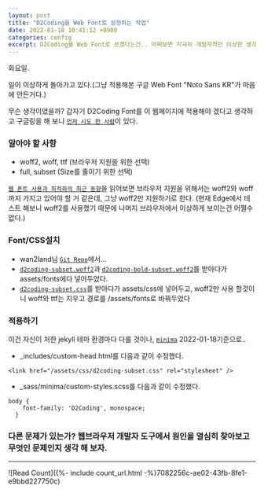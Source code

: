 ```yaml
---
layout: post
title: "D2Coding을 Web Font로 설정하는 작업"
date: 2022-01-18 10:41:12 +0900
categories: config
excerpt: D2Coding를 Web Font로 쓰겠다는건.. 어찌보면 지극히 개발자적인 이상한 생각인거다.
---
```


화요일.

일이 이상하게 돌아가고 있다.(그냥 적용해본 구글 Web Font "Noto Sans KR"가 마음에 안든거다.)

무슨 생각이었을까? 갑자기 D2Coding Font를 이 웹페이지에 적용해야 겠다고 생각하고 구글링을 해 보니 [`먼저 시도 한 사람`][d2coding-web-apply]이 있다.

### 알아야 할 사항

-   woff2, woff, ttf (브라우저 지원을 위한 선택)
-   full, subset (Size를 줄이기 위한 선택)

[`웹 폰트 사용과 최적화의 최근 동향`][web-font-trend]을 읽어보면 브라우저 지원을 위해서는 woff2와 woff까지 가지고 있어야 할 거 같은데, 그냥 woff2만 지원하기로 한다. (현재 Edge에서 테스트 해보니 woff2를 사용했기 때문에 나머지 브라우저에서 이상하게 보이는건 어쩔수없다.)

### Font/CSS설치

-   wan2land님 [`Git Repo`][d2coding-web-apply]에서...
-   [`d2coding-subset.woff2`][d2coding-subset-woff2]과 [`d2coding-bold-subset.woff2`][d2coding-bold-subset-woff2]를 받아다가 assets/fonts에다 넣어두었다.
-   [`d2coding-subset.css`][d2coding-subset-css]를 받아다가 assets/css에 넣어두고, woff2만 사용 할것이니 woff와 ttf는 지우고 경로를 /assets/fonts로 바꿔두었다

### 적용하기

이건 자신이 처한 jekyll 테마 환경마다 다를 것이나, [`minima`][minima-github] 2022-01-18기준으로..

-   \_includes/custom-head.html를 다음과 같이 수정했다.

```
<link href="/assets/css/d2coding-subset.css" rel="stylesheet" />
```

-   \_sass/minima/custom-styles.scss를 다음과 같이 수정했다.

```
body {
    font-family: 'D2Coding', monospace;
  }
```

### 다른 문제가 있는가? 웹브라우저 개발자 도구에서 원인을 열심히 찾아보고 무엇인 문제인지 생각 해 보자.

[d2coding-web-apply]: https://github.com/wan2land/d2coding
[web-font-trend]: https://d2.naver.com/helloworld/4969726
[d2coding-subset-woff2]: https://github.com/wan2land/d2coding/blob/master/fonts/d2coding-subset.woff2
[d2coding-bold-subset-woff2]: https://github.com/wan2land/d2coding/blob/master/fonts/d2coding-bold-subset.woff2
[d2coding-subset-css]: https://github.com/wan2land/d2coding/blob/master/d2coding-subset.css
[minima-github]: https://github.com/jekyll/minima

---

![Read Count]({%- include count_url.html -%}7082256c-ae02-43fb-8fe1-e9bbd227750c)
